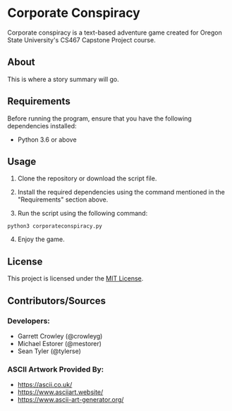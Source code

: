 # Corporate Conspiracy

Corporate conspiracy is a text-based adventure game created for Oregon State University's CS467 Capstone Project course.

## About

This is where a story summary will go.

## Requirements

Before running the program, ensure that you have the following dependencies installed:

- Python 3.6 or above

## Usage

1. Clone the repository or download the script file.

2. Install the required dependencies using the command mentioned in the "Requirements" section above.

3. Run the script using the following command:

```
python3 corporateconspiracy.py
```

4. Enjoy the game.

## License

This project is licensed under the [MIT License](LICENSE).

## Contributors/Sources 
### Developers: 

- Garrett Crowley (@crowleyg)
- Michael Estorer (@mestorer)
- Sean Tyler (@tylerse)

### ASCII Artwork Provided By:

- https://ascii.co.uk/
- https://www.asciiart.website/
- https://www.ascii-art-generator.org/
